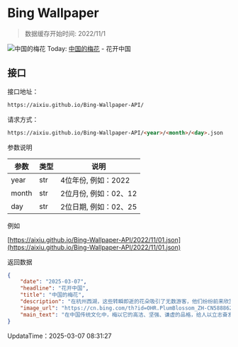 # Bing Wallpaper

> 数据缓存开始时间: 2022/11/1

![中国的梅花](https://cn.bing.com/th?id=OHR.PlumBlossom_ZH-CN5888621119_1920x1080.webp)
Today: [中国的梅花](https://cn.bing.com/th?id=OHR.PlumBlossom_ZH-CN5888621119_1920x1080.webp) - 花开中国

## 接口

接口地址：

```html
https://aixiu.github.io/Bing-Wallpaper-API/
```

请求方式：

```html
https://aixiu.github.io/Bing-Wallpaper-API/<year>/<month>/<day>.json
```

参数说明

| 参数 | 类型 | 说明 |
| - | - | - |
| year | str | 4位年份, 例如：2022 |
| month | str | 2位月份, 例如：02、12 |
| day | str | 2位日期, 例如：02、25 |

例如

[https://aixiu.github.io/Bing-Wallpaper-API/2022/11/01.json](https://aixiu.github.io/Bing-Wallpaper-API/2022/11/01.json)

返回数据

```json
{
    "date": "2025-03-07",
    "headline": "花开中国",
    "title": "中国的梅花",
    "description": "在杭州西湖，这些转瞬即逝的花朵吸引了无数游客，他们纷纷前来欣赏这短暂而绚丽的美景。在中国文化中，梅花象征着纯洁和春天的到来，而在日本，它则代表新的开始。梅花即使在严寒的冬季也能傲然绽放，这种特性使其成为坚毅与希望的象征。目前已知的梅花品种超过 300 种，适应各种园林环境，呈现出丰富多样的形态和颜色。除了视觉上的吸引力，梅花还被用于传统美食，如花茶和酸甜可口的梅子蜜饯。看到这里，为何不亲自去感受这份独特的魅力呢？",
    "image_url": "https://cn.bing.com/th?id=OHR.PlumBlossom_ZH-CN5888621119_1920x1080.webp",
    "main_text": "在中国传统文化中，梅以它的高洁、坚强、谦虚的品格，给人以立志奋发的激励。"
}
```

UpdataTime：2025-03-07 08:31:27
